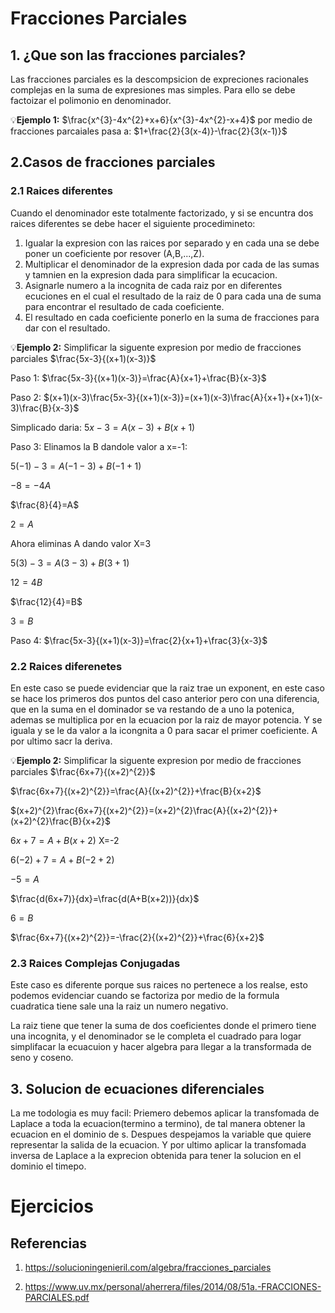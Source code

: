 # Fracciones Parciales 
## 1. ¿Que son las fracciones parciales?
Las fracciones parciales es la descompsicion de expreciones racionales complejas en la suma de expresiones mas simples. Para ello se debe factoizar el polimonio en denominador.

💡**Ejemplo 1:** $\frac{x^{3}-4x^{2}+x+6}{x^{3}-4x^{2}-x+4}$ por medio de fracciones parcaiales pasa a: $1+\frac{2}{3(x-4)}-\frac{2}{3(x-1)}$
## 2.Casos de fracciones parciales
### 2.1 Raices diferentes
Cuando el denominador este totalmente factorizado, y si se encuntra dos raices diferentes se debe hacer el siguiente procedimineto:
1. Igualar la expresion con las raices por separado y en cada una se debe poner un coeficiente por resover (A,B,...,Z).
2.  Multiplicar el denominador de la expresion dada por cada de las sumas y tamnien en la expresion dada para simplificar la ecucacion.
3. Asignarle numero a la incognita de cada raiz por en diferentes ecuciones en el cual el resultado de la raiz de 0 para cada una de suma para encontrar el resultado de cada coeficiente.
4. El resultado en cada coeficiente ponerlo en la suma de fracciones para dar con el resultado.

💡**Ejemplo 2:** Simplificar la siguente expresion por medio de fracciones parciales $\frac{5x-3}{(x+1)(x-3)}$
   
   Paso 1: $\frac{5x-3}{(x+1)(x-3)}=\frac{A}{x+1}+\frac{B}{x-3}$

   Paso 2: $(x+1)(x-3)\frac{5x-3}{(x+1)(x-3)}=(x+1)(x-3)\frac{A}{x+1}+(x+1)(x-3)\frac{B}{x-3}$
  
   Simplicado daria: $5x-3=A(x-3)+B(x+1)$

   Paso 3: Elinamos la B dandole valor a x=-1:

   $5(-1)-3=A(-1-3)+B(-1+1)$

   $-8=-4A$

   $\frac{8}{4}=A$
  
   $2=A$

   Ahora eliminas A dando valor X=3
   
   $5(3)-3=A(3-3)+B(3+1)$

   $12=4B$

   $\frac{12}{4}=B$

   $3=B$

   Paso 4:  $\frac{5x-3}{(x+1)(x-3)}=\frac{2}{x+1}+\frac{3}{x-3}$
   ### 2.2 Raices diferenetes 
   En este caso se puede evidenciar que la raiz trae un exponent, en este caso se hace los primeros dos puntos del caso anterior pero con una diferencia, que en la suma en el dominador se va restando de a uno la potenica, ademas se multiplica por en la ecuacion por la raiz de mayor potencia. Y se iguala y se le da valor a la icongnita a 0 para sacar el primer coeficiente.
   A por ultimo sacr la deriva.

   💡**Ejemplo 2:** Simplificar la siguente expresion por medio de fracciones parciales $\frac{6x+7}{(x+2)^{2}}$

   $\frac{6x+7}{(x+2)^{2}}=\frac{A}{(x+2)^{2}}+\frac{B}{x+2}$

  $(x+2)^{2}\frac{6x+7}{(x+2)^{2}}=(x+2)^{2}\frac{A}{(x+2)^{2}}+(x+2)^{2}\frac{B}{x+2}$

  $6x+7=A+B(x+2)$ X=-2

$6(-2)+7=A+B(-2+2)$

$-5=A$

$\frac{d(6x+7)}{dx}=\frac{d(A+B(x+2))}{dx}$

$6=B$

$\frac{6x+7}{(x+2)^{2}}=-\frac{2}{(x+2)^{2}}+\frac{6}{x+2}$
### 2.3 Raices Complejas Conjugadas
Este caso es diferente porque sus raices no pertenece a los realse, esto podemos evidenciar cuando se factoriza por medio de la formula cuadratica tiene sale una la raiz un numero negativo.

La raiz tiene que tener la suma de dos coeficientes donde el primero tiene una incognita, y el denominador se le completa el cuadrado para logar simplifacar la ecuacuion y hacer algebra para llegar a la transformada de seno y coseno.
## 3. Solucion de ecuaciones diferenciales 
La me todologia es muy facil:
Priemero debemos aplicar la transfomada de Laplace a toda la ecuacion(termino a termino), de tal manera obtener la ecuacion en el dominio de s.
Despues despejamos la variable que quiere representar la salida de la ecuacion.
Y por ultimo aplicar la transfomada inversa de Laplace a la exprecion obtenida para tener la solucion en el dominio el timepo.
# Ejercicios

  
## Referencias
1. https://solucioningenieril.com/algebra/fracciones_parciales
  
2. https://www.uv.mx/personal/aherrera/files/2014/08/51a.-FRACCIONES-PARCIALES.pdf
